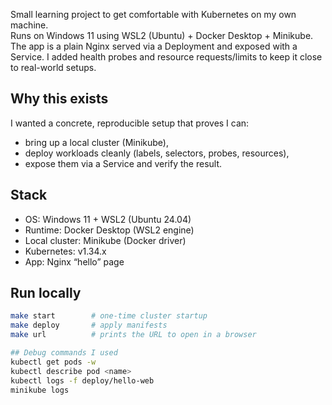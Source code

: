 Small learning project to get comfortable with Kubernetes on my own machine.  
Runs on Windows 11 using WSL2 (Ubuntu) + Docker Desktop + Minikube. The app is a plain Nginx served via a Deployment 
and exposed with a Service. I added health probes and resource requests/limits to keep it close to real-world setups.

## Why this exists
I wanted a concrete, reproducible setup that proves I can:
- bring up a local cluster (Minikube),
- deploy workloads cleanly (labels, selectors, probes, resources),
- expose them via a Service and verify the result.

## Stack
- OS: Windows 11 + WSL2 (Ubuntu 24.04)
- Runtime: Docker Desktop (WSL2 engine)
- Local cluster: Minikube (Docker driver)
- Kubernetes: v1.34.x
- App: Nginx “hello” page

## Run locally
```bash
make start        # one-time cluster startup
make deploy       # apply manifests
make url          # prints the URL to open in a browser

## Debug commands I used
kubectl get pods -w
kubectl describe pod <name>
kubectl logs -f deploy/hello-web
minikube logs
